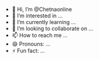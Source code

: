 - 👋 Hi, I’m @Chetnaonline
- 👀 I’m interested in ...
- 🌱 I’m currently learning ...
- 💞️ I’m looking to collaborate on ...
- 📫 How to reach me ...
- 😄 Pronouns: ...
- ⚡ Fun fact: ...

<!---
Chetnaonline/Chetnaonline is a ✨ special ✨ repository because its `README.md` (this file) appears on your GitHub profile.
You can click the Preview link to take a look at your changes.
--->
